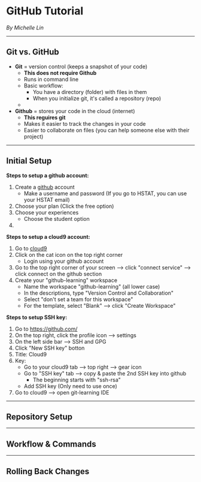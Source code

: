 # GitHub Tutorial

_By Michelle Lin_

---
## Git vs. GitHub

* **Git** = version control (keeps a snapshot of your code)
  * **This does not require Github**
  * Runs in command line
  * Basic workflow:
     * You have a directory (folder) with files in them
     * When you initialize git, it's called a repository (repo)
  * 
* **Github** = stores your code in the cloud (internet)
  * **This reguires git**
  * Makes it easier to track the changes in your code
  * Easier to collaborate on files (you can help someone else with their project)


---
## Initial Setup

**Steps to setup a github account:**

1) Create a [github](https://github.com/) account
   * Make a username and password (If you go to HSTAT, you can use your HSTAT email)
2) Choose your plan (Click the free option)
3) Choose your experiences 
   * Choose the student option
4) 

**Steps to setup a cloud9 account:**

1) Go to [cloud9](https://c9.io/login)
2) Click on the cat icon on the top right corner 
    * Login using your github account
3) Go to the top right corner of your screen --> click "connect service" --> click connect on the github section
4) Create your "github-learning" workspace
   * Name the workspace "github-learning" (all lower case)
   * In the descriptions, type "Version Control and Collaboration"
   * Select "don't set a team for this workspace"
   * For the template, select "Blank" --> click "Create Workspace"

**Steps to setup SSH key:**

1) Go to https://github.com/ 
2) On the top right, click the profile icon --> settings
3) On the left side bar --> SSH and GPG
4) Click "New SSH key" botton
5) Title: Cloud9
6) Key: 
   * Go to your cloud9 tab --> top right --> gear icon 
   * Go to "SSH key" tab --> copy & paste the 2nd SSH key into github 
     * The beginning starts with "ssh-rsa"
   * Add SSH key (Only need to use once)
7) Go to cloud9 --> open git-learning IDE


---
## Repository Setup



---
## Workflow & Commands



---
## Rolling Back Changes